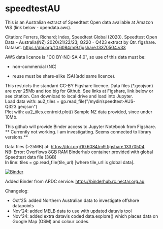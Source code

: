 # speedtestAU

This is an Australian extract of Speedtest Open data available at Amazon WS (link below - opendata.aws).

Citation: Ferrers, Richard; Index, Speedtest Global (2020). Speedtest Open Data - Australia(NZ) 2020/21/22/23; Q220 - Q423 extract by Qtr. figshare. Dataset. https://doi.org/10.6084/m9.figshare.13370504.v33

AWS data licence is "CC BY-NC-SA 4.0", so use of this data must be:

- non-commercial (NC)

- reuse must be share-alike (SA)(add same licence).

This restricts the standard CC-BY Figshare licence.
Data files (*.geojson) are over 25Mb and too big for Github. See links at Figshare, link below or see citation.
Can download to local drive and load into Jupyter.<br>
Load data with: au2_tiles = gp.read_file("/mydir/speedtest-AUS-Q323.geojson")<br>
Plot with: au2_tiles.centroid.plot()
Sample NZ data provided, since under 10Mb.

This github will provide Binder access to Jupyter Notebook from Figshare.
** Currently not working. I am investigating. Seems connected to library versions.**

Data files (>25MB) at: https://doi.org/10.6084/m9.figshare.13370504<br>
NB: Error: Overflows 8GB RAM Binderhub container provided with global Speedtest data file (3GB)<br>
In line: tiles = gp.read_file(tile_url) [where tile_url is global data].

[![Binder](https://binderhub.rc.nectar.org.au/badge_logo.svg)](https://binderhub.rc.nectar.org.au/v2/gh/areff2000/speedtestAU/HEAD?labpath=Speedtest-workflow-import-v2.ipynb)

Added Binder from ARDC service: https://binderhub.rc.nectar.org.au

Changelog:
- Oct'25: added Northern Australian data to investigate offshore datapoints
- Nov'24: added MELB data to use with updated datavis tool
- Nov'24: added extra datavis coded data.explore() which places data on Google Map (OSM) and colour codes.

